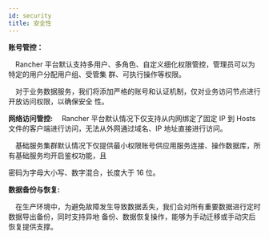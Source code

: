 ```yaml
---
id: security
title: 安全性
---
```




**账号管控：**

&emsp;Rancher 平台默认支持多用户、多角色、自定义细化权限管控，管理员可以为特定的用户分配用户组、受管集 群、可执行操作等权限。

&emsp;对于业务数据服务，我们将添加严格的账号和认证机制，仅对业务访问节点进行开放访问权限，以确保安全 性。

**网络访问管控:**
 &emsp;Rancher 平台默认情况下仅支持从内网绑定了固定 IP 到 Hosts 文件的客户端进行访问，无法从外网通过域名、IP 地址直接进行访问。 

&emsp;基础服务集群默认情况下仅提供最小权限账号供应用服务连接、操作数据库，所有基础服务均开启鉴权功能，且

密码为字母大小写、数字混合，长度大于 16 位。 

**数据备份与恢复:**

&emsp;在生产环境中，为避免故障发生导致数据丢失，我们会对所有重要数据进行定时数据导出备份，同时支持异地 备份、数据恢复操作，能够为手动迁移或手动灾后恢复提供支撑。

